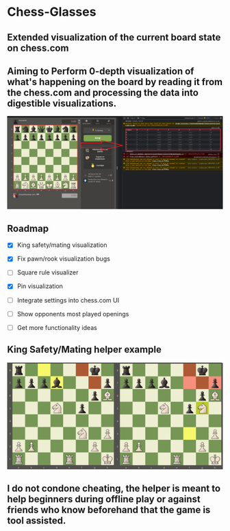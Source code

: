 # Chess-Glasses
## Extended visualization of the current board state on chess.com 

## Aiming to Perform 0-depth visualization of what's happening on the board by reading it from the chess.com and processing the data into digestible visualizations.
![alt text](https://github.com/mikolajwirkijowski97/chess-glasses/blob/master/icons/BoardSave.png)

## Roadmap
 * [x] King safety/mating visualization
 * [x] Fix pawn/rook visualization bugs
 * [ ] Square rule visualizer
 * [x] Pin visualization
 * [ ] Integrate settings into chess.com UI
 * [ ] Show opponents most played openings
 * [ ] Get more functionality ideas


## King Safety/Mating helper example
![helper example 1](https://github.com/mikolajwirkijowski97/chess-glasses/blob/master/icons/BoardSave2.png)
## I do not condone cheating, the helper is meant to help beginners during offline play or against friends who know beforehand that the game is tool assisted.
